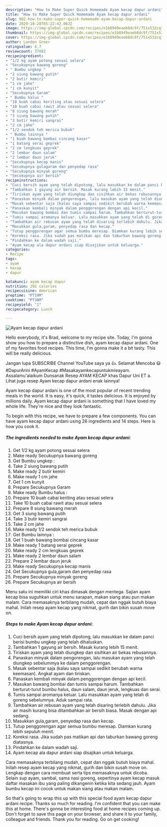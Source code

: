 ```yaml
---
description: "How to Make Super Quick Homemade Ayam kecap dapur ardani"
title: "How to Make Super Quick Homemade Ayam kecap dapur ardani"
slug: 902-how-to-make-super-quick-homemade-ayam-kecap-dapur-ardani
date: 2020-10-28T05:22:42.063Z
image: https://img-global.cpcdn.com/recipes/e1b8949eaeb8dc9f/751x532cq70/ayam-kecap-dapur-ardani-foto-resep-utama.jpg
thumbnail: https://img-global.cpcdn.com/recipes/e1b8949eaeb8dc9f/751x532cq70/ayam-kecap-dapur-ardani-foto-resep-utama.jpg
cover: https://img-global.cpcdn.com/recipes/e1b8949eaeb8dc9f/751x532cq70/ayam-kecap-dapur-ardani-foto-resep-utama.jpg
author: Landon Greer
ratingvalue: 4.7
reviewcount: 37882
recipeingredient:
- "1/2 kg ayam potong sesuai selera"
- "Secukupnya bawang goreng"
- " Bumbu ungkep "
- "2 siung bawang putih"
- "2 butir kemiri"
- "1 cm jahe"
- "1 cm kunyit"
- "Secukupnya Garam"
- " Bumbu halus "
- "10 buah cabai keriting atau sesuai selera"
- "10 buah cabai rawit atau sesuai selera"
- "8 siung bawang merah"
- "3 siung bawang putih"
- "3 butir kemiri sangrai"
- "2 cm jahe"
- "1/2 sendok teh merica bubuk"
- " Bumbu lainnya "
- "1 buah bawang bombai cincang kasar"
- "1 batang serai geprek"
- "2 cm lengkuas geprek"
- "2 lembar daun salam"
- "2 lembar daun jeruk"
- "Secukupnya kecap manis"
- "Secukupnya gulagaram dan penyedap rasa"
- "Secukupnya minyak goreng"
- "Secukupnya air bersih"
recipeinstructions:
- "Cuci bersih ayam yang telah dipotong, lalu masukkan ke dalam panci berisi bumbu ungkep yang telah dihaluskan."
- "Tambahkan 1 gayung air bersih. Masak kurang lebih 15 menit."
- "Tiriskan ayam yang telah diungkep dan sisihkan air bekas rebusannya."
- "Panaskan minyak dalam pengorengan, lalu masukan ayam yang telah diungkep sebelummya ke dalam penggorengan."
- "Masak sebentar saja (kalau saya sampai sedikit berubah warna keemasan). Angkat ayam dan tiriskan."
- "Panaskan kembali minyak dalam penggorengan dengan api kecil."
- "Masukan bawang bombai dan tumis sampai harum. Tambahkan berturut-turut bumbu halus, daun salam, daun jeruk, lengkuas dan serai."
- "Tumis sampai aromanya keluar. Lalu masukkan ayam yang telah di goreng sebelumnya. Aduk sampai rata."
- "Tambahkan air rebusan ayam yang telah disaring terlebih dahulu. Jika air masih kurang bisa ditambahkan air bersih biasa. Masak dengan api sedang."
- "Masukkan gula,garam, penyedap rasa dan kecap."
- "Tutup penggorengan agar semua bumbu meresap. Diamkan kurang lebih sepuluh menit."
- "Koreksi rasa. Jika sudah pas matikan api dan taburkan bawang goreng diatasnya."
- "Pindahkan ke dalam wadah saji."
- "Ayam kecap ala dapur ardani siap disajikan untuk keluarga."
categories:
- Recipe
tags:
- ayam
- kecap
- dapur

katakunci: ayam kecap dapur 
nutrition: 292 calories
recipecuisine: American
preptime: "PT19M"
cooktime: "PT38M"
recipeyield: "1"
recipecategory: Lunch

---
```



![Ayam kecap dapur ardani](https://img-global.cpcdn.com/recipes/e1b8949eaeb8dc9f/751x532cq70/ayam-kecap-dapur-ardani-foto-resep-utama.jpg)

Hello everybody, it's Brad, welcome to my recipe site. Today, I'm gonna show you how to prepare a distinctive dish, ayam kecap dapur ardani. One of my favorites food recipes. This time, I'm gonna make it a bit tasty. This will be really delicious.

Jangan lupa SUBSCRIBE Channel YouTube saya ya 👍. Selamat Mencoba 😃 #DapurArini #AyamKecap #Masakayamkecapuntukmieayam. Assalamu&#39;alaikum Dunsanak Resep AYAM KECAP khas Dapur Uni ET a. Lihat juga resep Ayam kecap dapur ardani enak lainnya!

Ayam kecap dapur ardani is one of the most popular of recent trending meals in the world. It is easy, it's quick, it tastes delicious. It is enjoyed by millions daily. Ayam kecap dapur ardani is something that I have loved my whole life. They're nice and they look fantastic.


To begin with this recipe, we have to prepare a few components. You can have ayam kecap dapur ardani using 26 ingredients and 14 steps. Here is how you cook it.

<!--inarticleads1-->

##### The ingredients needed to make Ayam kecap dapur ardani:

1. Get 1/2 kg ayam potong sesuai selera
1. Make ready Secukupnya bawang goreng
1. Get  Bumbu ungkep :
1. Take 2 siung bawang putih
1. Make ready 2 butir kemiri
1. Make ready 1 cm jahe
1. Get 1 cm kunyit
1. Prepare Secukupnya Garam
1. Make ready  Bumbu halus :
1. Prepare 10 buah cabai keriting atau sesuai selera
1. Take 10 buah cabai rawit atau sesuai selera
1. Prepare 8 siung bawang merah
1. Get 3 siung bawang putih
1. Take 3 butir kemiri sangrai
1. Take 2 cm jahe
1. Make ready 1/2 sendok teh merica bubuk
1. Get  Bumbu lainnya :
1. Get 1 buah bawang bombai cincang kasar
1. Make ready 1 batang serai geprek
1. Make ready 2 cm lengkuas geprek
1. Make ready 2 lembar daun salam
1. Prepare 2 lembar daun jeruk
1. Make ready Secukupnya kecap manis
1. Get Secukupnya gula,garam dan penyedap rasa
1. Prepare Secukupnya minyak goreng
1. Prepare Secukupnya air bersih


Menu satu ini memiliki ciri khas dimasak dengan mentega. Sajian ayam kecap bisa suguhkan untuk menu sarapan, makan siang atau pun makan malam. Cara memasaknya terbilang mudah, cepat dan nggak butuh biaya mahal. Inilah resep ayam kecap yang nikmat, gurih dan bikin susah move on. 

<!--inarticleads2-->

##### Steps to make Ayam kecap dapur ardani:

1. Cuci bersih ayam yang telah dipotong, lalu masukkan ke dalam panci berisi bumbu ungkep yang telah dihaluskan.
1. Tambahkan 1 gayung air bersih. Masak kurang lebih 15 menit.
1. Tiriskan ayam yang telah diungkep dan sisihkan air bekas rebusannya.
1. Panaskan minyak dalam pengorengan, lalu masukan ayam yang telah diungkep sebelummya ke dalam penggorengan.
1. Masak sebentar saja (kalau saya sampai sedikit berubah warna keemasan). Angkat ayam dan tiriskan.
1. Panaskan kembali minyak dalam penggorengan dengan api kecil.
1. Masukan bawang bombai dan tumis sampai harum. Tambahkan berturut-turut bumbu halus, daun salam, daun jeruk, lengkuas dan serai.
1. Tumis sampai aromanya keluar. Lalu masukkan ayam yang telah di goreng sebelumnya. Aduk sampai rata.
1. Tambahkan air rebusan ayam yang telah disaring terlebih dahulu. Jika air masih kurang bisa ditambahkan air bersih biasa. Masak dengan api sedang.
1. Masukkan gula,garam, penyedap rasa dan kecap.
1. Tutup penggorengan agar semua bumbu meresap. Diamkan kurang lebih sepuluh menit.
1. Koreksi rasa. Jika sudah pas matikan api dan taburkan bawang goreng diatasnya.
1. Pindahkan ke dalam wadah saji.
1. Ayam kecap ala dapur ardani siap disajikan untuk keluarga.


Cara memasaknya terbilang mudah, cepat dan nggak butuh biaya mahal. Inilah resep ayam kecap yang nikmat, gurih dan bikin susah move on. Lengkap dengan cara membuat serta tips memasaknya untuk dicoba. Selain sup ayam, sambal, sama nasi goreng, sepertinya ayam kecap masuk daftar masakan ibu yang paling dikangenin ketika kita sedang jauh. Ayam bumbu kecap ini cocok untuk makan siang atau makan malam. 

So that's going to wrap this up with this special food ayam kecap dapur ardani recipe. Thanks so much for reading. I'm confident that you can make this at home. There's gonna be interesting food at home recipes coming up. Don't forget to save this page on your browser, and share it to your family, colleague and friends. Thank you for reading. Go on get cooking!

